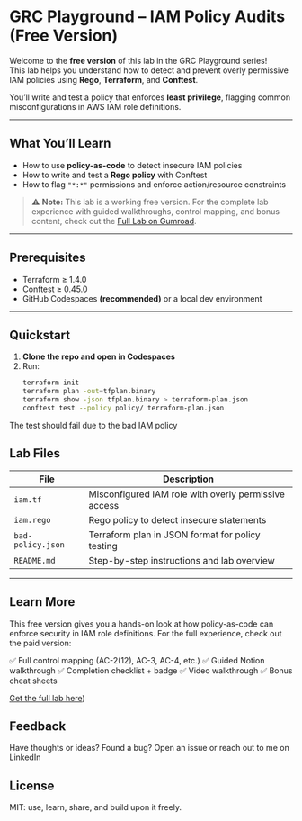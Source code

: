 # GRC Playground – IAM Policy Audits (Free Version)

Welcome to the **free version** of this lab in the GRC Playground series!  
This lab helps you understand how to detect and prevent overly permissive IAM policies using **Rego**, **Terraform**, and **Conftest**.

You’ll write and test a policy that enforces **least privilege**, flagging common misconfigurations in AWS IAM role definitions.

---

## What You’ll Learn

- How to use **policy-as-code** to detect insecure IAM policies
- How to write and test a **Rego policy** with Conftest
- How to flag `"*:*"` permissions and enforce action/resource constraints

> ⚠️ **Note:** This lab is a working free version. For the complete lab experience with guided walkthroughs, control mapping, and bonus content, check out the [Full Lab on Gumroad](https://ashleypearce.gumroad.com/l/ydxlmf).


---

## Prerequisites

- Terraform ≥ 1.4.0
- Conftest ≥ 0.45.0
- GitHub Codespaces **(recommended)** or a local dev environment

---

## Quickstart

1. **Clone the repo and open in Codespaces**
2. Run:
   ```bash
   terraform init
   terraform plan -out=tfplan.binary
   terraform show -json tfplan.binary > terraform-plan.json
   conftest test --policy policy/ terraform-plan.json
The test should fail due to the bad IAM policy

## Lab Files

| File                  | Description                                           |
|-----------------------|-------------------------------------------------------|
| `iam.tf`              | Misconfigured IAM role with overly permissive access |
| `iam.rego`            | Rego policy to detect insecure statements            |
| `bad-policy.json`     | Terraform plan in JSON format for policy testing     |
| `README.md`           | Step-by-step instructions and lab overview           |

---

## Learn More
This free version gives you a hands-on look at how policy-as-code can enforce security in IAM role definitions. For the full experience, check out the paid version:

✅ Full control mapping (AC-2(12), AC-3, AC-4, etc.)
✅ Guided Notion walkthrough
✅ Completion checklist + badge
✅ Video walkthrough
✅ Bonus cheat sheets

[Get the full lab here](https://ashleypearce.gumroad.com/l/ydxlmf))

## Feedback
Have thoughts or ideas? Found a bug?
Open an issue or reach out to me on LinkedIn

## License
MIT: use, learn, share, and build upon it freely.
